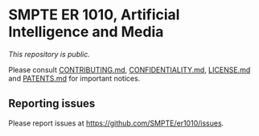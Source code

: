 #  SMPTE ER 1010, Artificial Intelligence and Media

_This repository is public._ 

Please consult [CONTRIBUTING.md](./CONTRIBUTING.md), [CONFIDENTIALITY.md](./CONFIDENTIALITY.md), [LICENSE.md](./LICENSE.md) and [PATENTS.md](./PATENTS.md) for important notices.

## Reporting issues

Please report issues at https://github.com/SMPTE/er1010/issues.
